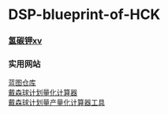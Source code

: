 # DSP-blueprint-of-HCK

### <a href="https://space.bilibili.com/397260674">氢碳钾xv</a><br />

### 实用网站
<a href="https://github.com/DSPBluePrints/FactoryBluePrints">蓝图仓库</a><br />
<a href="https://dsp-calc.pro/">戴森球计划量化计算器</a><br />
<a href="https://www.svlik.com/t/dsq/">戴森球计划量产量化计算器工具</a><br />

